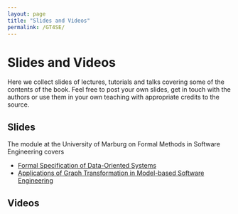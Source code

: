 ```yaml
---
layout: page
title: "Slides and Videos"
permalink: /GT4SE/
---
```


# Slides and Videos

Here we collect slides of lectures, tutorials and talks covering some of the contents of the book. Feel free to post your own slides, get in touch with the authors or use them in your own teaching with appropriate credits to the source.

## Slides

The module at the University of Marburg on Formal Methods in Software Engineering covers 
* [Formal Specification of Data-Oriented Systems](http://graph-transformation-for-software-engineers.org/wp-content/uploads/2020/06/GTSEBookChao1To4.pptx)
* [Applications of Graph Transformation in Model-based Software Engineering](http://graph-transformation-for-software-engineers.org/wp-content/uploads/2020/06/GTSEBookChap5To11.pptx)

## Videos

